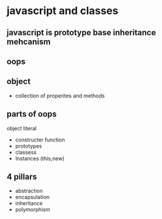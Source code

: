 # javascript and classes 

## javascript is prototype base inheritance mehcanism 

## oops

## object
- collection of properites and methods  

## parts of oops 
object literal 

- constructer function 
- prototypes
- classess
- Instances (this,new)

## 4 pillars 
- abstraction 
- encapsulation 
- inheritance 
- polymorphism
